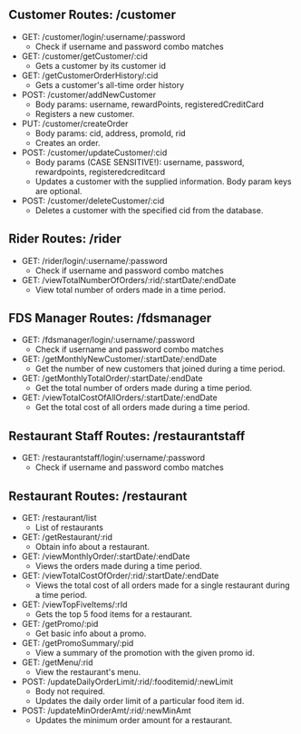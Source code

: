## Customer Routes: /customer

* GET: /customer/login/:username/:password
    * Check if username and password combo matches
* GET: /customer/getCustomer/:cid
    * Gets a customer by its customer id
* GET: /getCustomerOrderHistory/:cid
    * Gets a customer's all-time order history
* POST: /customer/addNewCustomer
    * Body params: username, rewardPoints, registeredCreditCard
    * Registers a new customer.
* PUT: /customer/createOrder
    * Body params: cid, address, promoId, rid
    * Creates an order.
* POST: /customer/updateCustomer/:cid
    * Body params (CASE SENSITIVE!): username, password, rewardpoints, registeredcreditcard
    * Updates a customer with the supplied information. Body param keys are optional.
* POST: /customer/deleteCustomer/:cid
    * Deletes a customer with the specified cid from the database.

## Rider Routes: /rider

* GET: /rider/login/:username/:password
    * Check if username and password combo matches
* GET: /viewTotalNumberOfOrders/:rid/:startDate/:endDate
    * View total number of orders made in a time period.

## FDS Manager Routes: /fdsmanager

* GET: /fdsmanager/login/:username/:password
    * Check if username and password combo matches
* GET: /getMonthlyNewCustomer/:startDate/:endDate
    * Get the number of new customers that joined during a time period.
* GET: /getMonthlyTotalOrder/:startDate/:endDate
    * Get the total number of orders made during a time period.
* GET: /viewTotalCostOfAllOrders/:startDate/:endDate
    * Get the total cost of all orders made during a time period.

## Restaurant Staff Routes: /restaurantstaff

* GET: /restaurantstaff/login/:username/:password
    * Check if username and password combo matches

## Restaurant Routes: /restaurant

* GET: /restaurant/list
    * List of restaurants
* GET: /getRestaurant/:rid
    * Obtain info about a restaurant.
* GET: /viewMonthlyOrder/:startDate/:endDate
    * Views the orders made during a time period.
* GET: /viewTotalCostOfOrder/:rid/:startDate/:endDate
    *  Views the total cost of all orders made for a single restaurant during a time period.
* GET: /viewTopFiveItems/:rId
    * Gets the top 5 food items for a restaurant.
* GET: /getPromo/:pid
    * Get basic info about a promo.
* GET: /getPromoSummary/:pid
    * View a summary of the promotion with the given promo id.
* GET: /getMenu/:rid
    * View the restaurant's menu.
* POST: /updateDailyOrderLimit/:rid/:fooditemid/:newLimit
    * Body not required.
    * Updates the daily order limit of a particular food item id.
* POST: /updateMinOrderAmt/:rid/:newMinAmt
    * Updates the minimum order amount for a restaurant.
